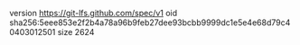 version https://git-lfs.github.com/spec/v1
oid sha256:5eee853e2f2b4a78a96b9feb27dee93bcbb9999dc1e5e4e68d79c40403012501
size 2624
